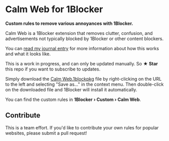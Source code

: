 # Calm Web for 1Blocker
__Custom rules to remove various annoyances with 1Blocker.__

Calm Web is a 1Blocker extension that removes clutter, confusion, and advertisements not typically blocked by 1Blocker or other content blockers.

You can [read my journal entry](http://hi@wells.ee/journal/2020-04-21-1blocker-custom-rules/) for more information about how this works and what it looks like.

This is a work in progress, and can only be updated manually. So **★ Star** this repo if you want to subscribe to updates.

Simply download the [Calm Web.1blockpkg](https://raw.githubusercontent.com/wr/1blocker-calmweb/master/Calm%20Web.1blockpkg) file by right-clicking on the URL to the left and selecting "Save as…" in the context menu. Then double-click on the downloaded file and 1Blocker will install it automatically.

You can find the custom rules in **1Blocker &rsaquo; Custom &rsaquo; Calm Web**.

## Contribute
This is a team effort. If you'd like to contribute your own rules for popular websites, please submit a pull request!